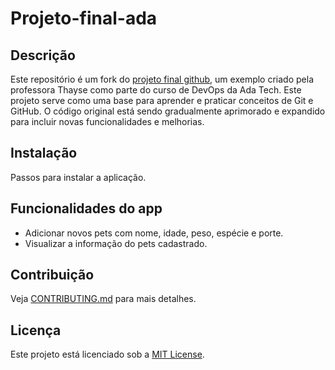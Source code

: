 # Projeto-final-ada

## Descrição

Este repositório é um fork do [projeto final github](https://github.com/jltdsjrdev/projeto-final-ada), um exemplo criado pela professora Thayse como parte do curso de DevOps da Ada Tech. Este projeto serve como uma base para aprender e praticar conceitos de Git e GitHub. O código original está sendo gradualmente aprimorado e expandido para incluir novas funcionalidades e melhorias.

## Instalação

Passos para instalar a aplicação.

## Funcionalidades do app

- Adicionar novos pets com nome, idade, peso, espécie e porte.
- Visualizar a informação do pets cadastrado.

## Contribuição

Veja [CONTRIBUTING.md](./CONTRIBUTING.md) para mais detalhes.

## Licença

Este projeto está licenciado sob a [MIT License](./LICENSE).
